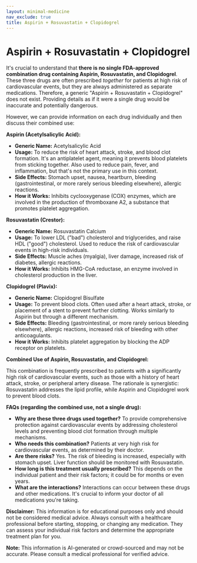 ```yaml
---
layout: minimal-medicine
nav_exclude: true
title: Aspirin + Rosuvastatin + Clopidogrel
---
```


# Aspirin + Rosuvastatin + Clopidogrel

It's crucial to understand that **there is no single FDA-approved combination drug containing Aspirin, Rosuvastatin, and Clopidogrel**.  These three drugs are often prescribed *together* for patients at high risk of cardiovascular events, but they are always administered as separate medications.  Therefore, a generic "Aspirin + Rosuvastatin + Clopidogrel" does not exist.  Providing details as if it were a single drug would be inaccurate and potentially dangerous.

However, we can provide information on each drug individually and then discuss their combined use:

**Aspirin (Acetylsalicylic Acid):**

* **Generic Name:** Acetylsalicylic Acid
* **Usage:**  To reduce the risk of heart attack, stroke, and blood clot formation.  It's an antiplatelet agent, meaning it prevents blood platelets from sticking together.  Also used to reduce pain, fever, and inflammation, but that's not the primary use in this context.
* **Side Effects:**  Stomach upset, nausea, heartburn, bleeding (gastrointestinal, or more rarely serious bleeding elsewhere), allergic reactions.
* **How it Works:** Inhibits cyclooxygenase (COX) enzymes, which are involved in the production of thromboxane A2, a substance that promotes platelet aggregation.


**Rosuvastatin (Crestor):**

* **Generic Name:** Rosuvastatin Calcium
* **Usage:**  To lower LDL ("bad") cholesterol and triglycerides, and raise HDL ("good") cholesterol.  Used to reduce the risk of cardiovascular events in high-risk individuals.
* **Side Effects:**  Muscle aches (myalgia), liver damage, increased risk of diabetes, allergic reactions.
* **How it Works:**  Inhibits HMG-CoA reductase, an enzyme involved in cholesterol production in the liver.


**Clopidogrel (Plavix):**

* **Generic Name:** Clopidogrel Bisulfate
* **Usage:**  To prevent blood clots. Often used after a heart attack, stroke, or placement of a stent to prevent further clotting.  Works similarly to Aspirin but through a different mechanism.
* **Side Effects:**  Bleeding (gastrointestinal, or more rarely serious bleeding elsewhere), allergic reactions, increased risk of bleeding with other anticoagulants.
* **How it Works:**  Inhibits platelet aggregation by blocking the ADP receptor on platelets.


**Combined Use of Aspirin, Rosuvastatin, and Clopidogrel:**

This combination is frequently prescribed to patients with a significantly high risk of cardiovascular events, such as those with a history of heart attack, stroke, or peripheral artery disease.  The rationale is synergistic:  Rosuvastatin addresses the lipid profile, while Aspirin and Clopidogrel work to prevent blood clots.


**FAQs (regarding the combined use, not a single drug):**

* **Why are these three drugs used together?** To provide comprehensive protection against cardiovascular events by addressing cholesterol levels and preventing blood clot formation through multiple mechanisms.
* **Who needs this combination?**  Patients at very high risk for cardiovascular events, as determined by their doctor.
* **Are there risks?** Yes.  The risk of bleeding is increased, especially with stomach upset. Liver function should be monitored with Rosuvastatin.
* **How long is this treatment usually prescribed?**  This depends on the individual patient and their risk factors; it could be for months or even years.
* **What are the interactions?**  Interactions can occur between these drugs and other medications.  It's crucial to inform your doctor of all medications you're taking.


**Disclaimer:** This information is for educational purposes only and should not be considered medical advice.  Always consult with a healthcare professional before starting, stopping, or changing any medication.  They can assess your individual risk factors and determine the appropriate treatment plan for you.


**Note:** This information is AI-generated or crowd-sourced and may not be accurate. Please consult a medical professional for verified advice.